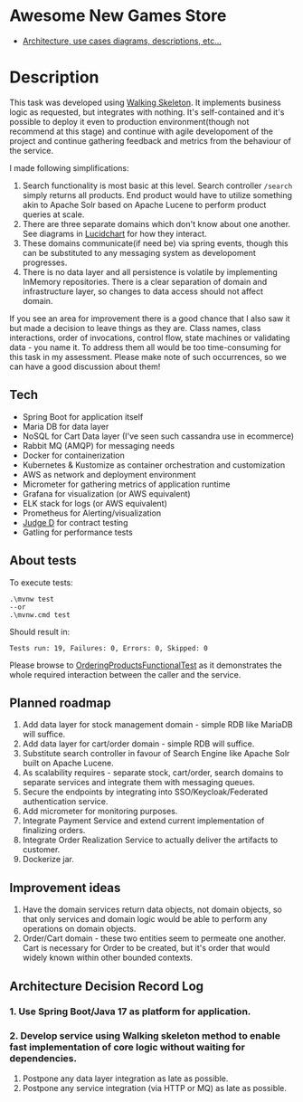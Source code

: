 # Awesome New Games Store

- [Architecture, use cases diagrams, descriptions, etc...](https://lucid.app/documents/embedded/96433f6b-1c33-42f8-83c4-fd91e4b9bf1d?invitationId=inv_89fc0898-9909-44bb-8504-364d9ff65afe#)

# Description
This task was developed using [Walking Skeleton](https://wiki.c2.com/?WalkingSkeleton). It implements business logic as requested,
but integrates with nothing. It's self-contained and it's possible to deploy it even to production environment(though not recommend at this stage)
and continue with agile developoment of the project and continue gathering feedback and metrics from the behaviour of the service.

I made following simplifications:
1. Search functionality is most basic at this level. Search controller `/search` simply returns all products. 
End product would have to utilize something akin to Apache Solr based on Apache Lucene to perform product queries at scale.
2. There are three separate domains which don't know about one another. 
See diagrams in [Lucidchart]((https://lucid.app/documents/embedded/96433f6b-1c33-42f8-83c4-fd91e4b9bf1d?invitationId=inv_89fc0898-9909-44bb-8504-364d9ff65afe#)) for how they interact.
3. These domains communicate(if need be) via spring events, though this can be substituted to any messaging system as developoment progresses.
4. There is no data layer and all persistence is volatile by implementing InMemory repositories. There is a clear separation of domain and infrastructure layer, 
so changes to data access should not affect domain. 

If you see an area for improvement there is a good chance that I also saw it but made a decision to leave things as they are. 
Class names, class interactions, order of invocations, control flow, state machines or validating data - you name it. 
To address them all would be too time-consuming for this task in my assessment.
Please make note of such occurrences, so we can have a good discussion about them!

## Tech

- Spring Boot for application itself
- Maria DB for data layer
- NoSQL for Cart Data layer (I've seen such cassandra use in ecommerce)
- Rabbit MQ (AMQP) for messaging needs
- Docker for containerization
- Kubernetes & Kustomize as container orchestration and customization
- AWS as network and deployment environment
- Micrometer for gathering metrics of application runtime
- Grafana for visualization (or AWS equivalent)
- ELK stack for logs (or AWS equivalent)
- Prometheus for Alerting/visualization
- [Judge D](https://github.com/HLTech/judge-d) for contract testing
- Gatling for performance tests 

## About tests

To execute tests:

```
.\mvnw test
--or
.\mvnw.cmd test
```

Should result in:

```
Tests run: 19, Failures: 0, Errors: 0, Skipped: 0
```

Please browse to [OrderingProductsFunctionalTest](https://github.com/ndrwtrsk/angs/blob/master/src/test/java/xyz/torski/angs/domain/OrderingProductsFunctionalTest.java) as it demonstrates the whole required interaction between the caller and the service.

## Planned roadmap
1. Add data layer for stock management domain - simple RDB like MariaDB will suffice.
2. Add data layer for cart/order domain - simple RDB will suffice.
3. Substitute search controller in favour of Search Engine like Apache Solr built on Apache Lucene.
4. As scalability requires - separate stock, cart/order, search domains to separate services and integrate them with messaging queues.
5. Secure the endpoints by integrating into SSO/Keycloak/Federated authentication service.
6. Add micrometer for monitoring purposes.
7. Integrate Payment Service and extend current implementation of finalizing orders.
8. Integrate Order Realization Service to actually deliver the artifacts to customer.
9. Dockerize jar.

## Improvement ideas
1. Have the domain services return data objects, not domain objects, so that only services and domain logic would be able to perform any operations on domain objects.
2. Order/Cart domain - these two entities seem to permeate one another. Cart is necessary for Order to be created, but it's order that would widely known within other bounded contexts.

## Architecture Decision Record Log

### 1. Use Spring Boot/Java 17 as platform for application.
### 2. Develop service using Walking skeleton method to enable fast implementation of core logic without waiting for dependencies. 
1. Postpone any data layer integration as late as possible.
2. Postpone any service integration (via HTTP or MQ) as late as possible.

